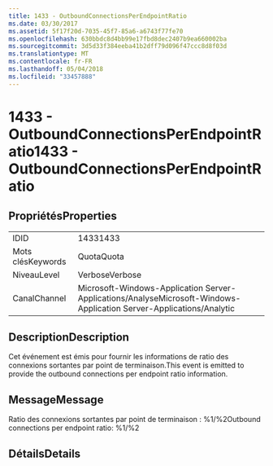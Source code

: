 ```yaml
---
title: 1433 - OutboundConnectionsPerEndpointRatio
ms.date: 03/30/2017
ms.assetid: 5f17f20d-7035-45f7-85a6-a6743f77fe70
ms.openlocfilehash: 630bbdc8d4bb99e17fbd8dec2407b9ea660002ba
ms.sourcegitcommit: 3d5d33f384eeba41b2dff79d096f47ccc8d8f03d
ms.translationtype: MT
ms.contentlocale: fr-FR
ms.lasthandoff: 05/04/2018
ms.locfileid: "33457888"
---
```

# <a name="1433---outboundconnectionsperendpointratio"></a><span data-ttu-id="db4ce-102">1433 - OutboundConnectionsPerEndpointRatio</span><span class="sxs-lookup"><span data-stu-id="db4ce-102">1433 - OutboundConnectionsPerEndpointRatio</span></span>
## <a name="properties"></a><span data-ttu-id="db4ce-103">Propriétés</span><span class="sxs-lookup"><span data-stu-id="db4ce-103">Properties</span></span>  
  
|||  
|-|-|  
|<span data-ttu-id="db4ce-104">ID</span><span class="sxs-lookup"><span data-stu-id="db4ce-104">ID</span></span>|<span data-ttu-id="db4ce-105">1433</span><span class="sxs-lookup"><span data-stu-id="db4ce-105">1433</span></span>|  
|<span data-ttu-id="db4ce-106">Mots clés</span><span class="sxs-lookup"><span data-stu-id="db4ce-106">Keywords</span></span>|<span data-ttu-id="db4ce-107">Quota</span><span class="sxs-lookup"><span data-stu-id="db4ce-107">Quota</span></span>|  
|<span data-ttu-id="db4ce-108">Niveau</span><span class="sxs-lookup"><span data-stu-id="db4ce-108">Level</span></span>|<span data-ttu-id="db4ce-109">Verbose</span><span class="sxs-lookup"><span data-stu-id="db4ce-109">Verbose</span></span>|  
|<span data-ttu-id="db4ce-110">Canal</span><span class="sxs-lookup"><span data-stu-id="db4ce-110">Channel</span></span>|<span data-ttu-id="db4ce-111">Microsoft-Windows-Application Server-Applications/Analyse</span><span class="sxs-lookup"><span data-stu-id="db4ce-111">Microsoft-Windows-Application Server-Applications/Analytic</span></span>|  
  
## <a name="description"></a><span data-ttu-id="db4ce-112">Description</span><span class="sxs-lookup"><span data-stu-id="db4ce-112">Description</span></span>  
 <span data-ttu-id="db4ce-113">Cet événement est émis pour fournir les informations de ratio des connexions sortantes par point de terminaison.</span><span class="sxs-lookup"><span data-stu-id="db4ce-113">This event is emitted to provide the outbound connections per endpoint ratio information.</span></span>  
  
## <a name="message"></a><span data-ttu-id="db4ce-114">Message</span><span class="sxs-lookup"><span data-stu-id="db4ce-114">Message</span></span>  
 <span data-ttu-id="db4ce-115">Ratio des connexions sortantes par point de terminaison : %1/%2</span><span class="sxs-lookup"><span data-stu-id="db4ce-115">Outbound connections per endpoint ratio: %1/%2</span></span>  
  
## <a name="details"></a><span data-ttu-id="db4ce-116">Détails</span><span class="sxs-lookup"><span data-stu-id="db4ce-116">Details</span></span>
